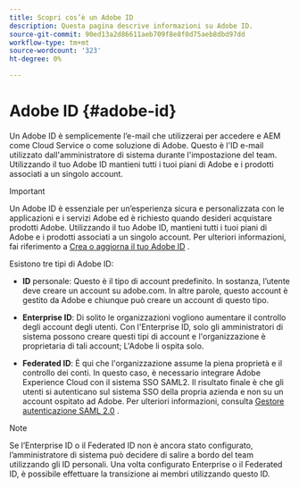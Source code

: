 ```yaml
---
title: Scopri cos’è un Adobe ID
description: Questa pagina descrive informazioni su Adobe ID.
source-git-commit: 90ed13a2d86611aeb709f8e8f0d75aeb8dbd97dd
workflow-type: tm+mt
source-wordcount: '323'
ht-degree: 0%

---
```



# Adobe ID {#adobe-id}

Un Adobe ID è semplicemente l’e-mail che utilizzerai per accedere e AEM come Cloud Service o come soluzione di Adobe. Questo è l&#39;ID e-mail utilizzato dall&#39;amministratore di sistema durante l&#39;impostazione del team. Utilizzando il tuo Adobe ID mantieni tutti i tuoi piani di Adobe e i prodotti associati a un singolo account.

>[!IMPORTANT]
>Un Adobe ID è essenziale per un’esperienza sicura e personalizzata con le applicazioni e i servizi Adobe ed è richiesto quando desideri acquistare prodotti Adobe. Utilizzando il tuo Adobe ID, mantieni tutti i tuoi piani di Adobe e i prodotti associati a un singolo account. Per ulteriori informazioni, fai riferimento a [Crea o aggiorna il tuo Adobe ID](https://helpx.adobe.com/ca/manage-account/using/create-update-adobe-id.html#HowtocreateorupdateyourAdobeID) .

Esistono tre tipi di Adobe ID:

* **ID** personale: Questo è il tipo di account predefinito. In sostanza, l’utente deve creare un account su adobe.com. In altre parole, questo account è gestito da Adobe e chiunque può creare un account di questo tipo.

* **Enterprise ID**: Di solito le organizzazioni vogliono aumentare il controllo degli account degli utenti. Con l&#39;Enterprise ID, solo gli amministratori di sistema possono creare questi tipi di account e l&#39;organizzazione è proprietaria di tali account; L&#39;Adobe li ospita solo.

* **Federated ID**: È qui che l&#39;organizzazione assume la piena proprietà e il controllo dei conti. In questo caso, è necessario integrare Adobe Experience Cloud con il sistema SSO SAML2. Il risultato finale è che gli utenti si autenticano sul sistema SSO della propria azienda e non su un account ospitato ad Adobe. Per ulteriori informazioni, consulta [Gestore autenticazione SAML 2.0](https://experienceleague.adobe.com/docs/experience-manager-65/administering/security/saml-2-0-authenticationhandler.html?lang=en) .

>[!NOTE]
>Se l’Enterprise ID o il Federated ID non è ancora stato configurato, l’amministratore di sistema può decidere di salire a bordo del team utilizzando gli ID personali. Una volta configurato Enterprise o il Federated ID, è possibile effettuare la transizione ai membri utilizzando questo ID.